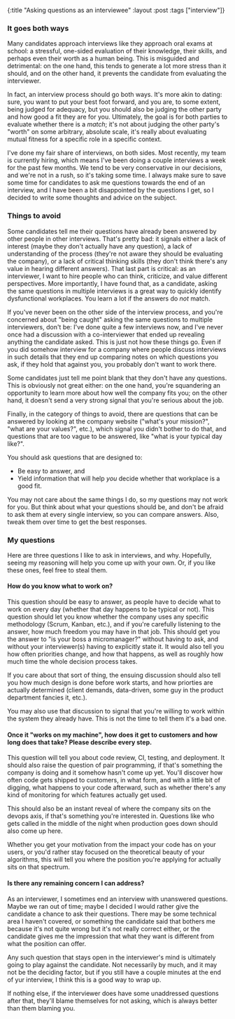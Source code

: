 {:title "Asking questions as an interviewee"
 :layout :post
 :tags ["interview"]}

### It goes both ways

Many candidates approach interviews like they approach oral exams at school: a
stressful, one-sided evaluation of their knowledge, their skills, and perhaps
even their worth as a human being. This is misguided and detrimental: on the
one hand, this tends to generate a lot more stress than it should, and on the
other hand, it prevents the candidate from evaluating the interviewer.

In fact, an interview process should go both ways. It's more akin to dating:
sure, you want to put your best foot forward, and you are, to some extent,
being judged for adequacy, but you should also be judging the other party and
how good a fit they are for you. Ultimately, the goal is for both parties to
evaluate whether there is a _match_; it's not about judging the other party's
"worth" on some arbitrary, absolute scale, it's really about evaluating mutual
fitness for a specific role in a specific context.

I've done my fair share of interviews, on both sides. Most recently, my team is
currently hiring, which means I've been doing a couple interviews a week for
the past few months. We tend to be very conservative in our decisions, and
we're not in a rush, so it's taking some time. I always make sure to save some
time for candidates to ask me questions towards the end of an interview, and I
have been a bit disappointed by the questions I get, so I decided to write some
thoughts and advice on the subject.

### Things to avoid

Some candidates tell me their questions have already been answered by other
people in other interviews. That's pretty bad: it signals either a lack of
interest (maybe they don't actually have any question), a lack of understanding
of the process (they're not aware they should be evaluating the company), or a
lack of critical thinking skills (they don't think there's any value in hearing
different answers). That last part is critical: as an interviewer, I want to
hire people who can think, criticize, and value different perspectives. More
importantly, I have found that, as a candidate, asking the same questions in
multiple interviews is a great way to quickly identify dysfunctional
workplaces. You learn a lot if the answers do _not_ match.

If you've never been on the other side of the interview process, and you're
concerned about "being caught" asking the same questions to multiple
interviewers, don't be: I've done quite a few interviews now, and I've never
once had a discussion with a co-interviewer that ended up revealing anything
the candidate asked. This is just not how these things go. Even if you did
somehow interview for a company where people discuss interviews in such details
that they end up comparing notes on which questions you ask, if they hold that
against you, you probably don't want to work there.

Some candidates just tell me point blank that they don't have any questions.
This is obviously not great either: on the one hand, you're squandering an
opportunity to learn more about how well the company fits you; on the other
hand, it doesn't send a very strong signal that you're serious about the job.

Finally, in the category of things to avoid, there are questions that can be
answered by looking at the company website ("what's your mission?", "what are
your values?", etc.), which signal you didn't bother to do that, and questions
that are too vague to be answered, like "what is your typical day like?".

You should ask questions that are designed to:

- Be easy to answer, and
- Yield information that will help _you_ decide whether that workplace is a
  good fit.

You may not care about the same things I do, so my questions may not work for
you. But think about what your questions should be, and don't be afraid to ask
them at every single interview, so you can compare answers. Also, tweak them
over time to get the best responses.

### My questions

Here are three questions I like to ask in interviews, and why. Hopefully,
seeing my reasoning will help you come up with your own. Or, if you like these
ones, feel free to steal them.

#### How do you know what to work on?

This question should be easy to answer, as people have to decide what to work
on every day (whether that day happens to be typical or not). This question
should let you know whether the company uses any specific methodology (Scrum,
Kanban, etc.), and if you're carefully listening to the answer, how much
freedom you may have in that job. This should get you the answer to "is your
boss a micromanager?" without having to ask, and without your interviewer(s)
having to explicitly state it. It would also tell you how often priorities
change, and how that happens, as well as roughly how much time the whole
decision process takes.

If you care about that sort of thing, the ensuing discussion should also tell
you how much design is done before work starts, and how priorties are actually
determined (client demands, data-driven, some guy in the product department
fancies it, etc.).

You may also use that discussion to signal that you're willing to work within
the system they already have. This is not the time to tell them it's a bad one.

#### Once it "works on my machine", how does it get to customers and how long does that take? Please describe every step.

This question will tell you about code review, CI, testing, and deployment. It
should also raise the question of pair programming, if that's something the
company is doing and it somehow hasn't come up yet. You'll discover how often
code gets shipped to customers, in what form, and with a little bit of digging,
what happens to your code afterward, such as whether there's any kind of
monitoring for which features actually get used.

This should also be an instant reveal of where the company sits on the devops
axis, if that's something you're interested in. Questions like who gets called
in the middle of the night when production goes down should also come up here.

Whether you get your motivation from the impact your code has on your users, or
you'd rather stay focused on the theoretical beauty of your algorithms, this
will tell you where the position you're applying for actually sits on that
spectrum.

#### Is there any remaining concern I can address?

As an interviewer, I sometimes end an interview with unanswered questions.
Maybe we ran out of time; maybe I decided I would rather give the candidate a
chance to ask their questions. There may be some technical area I haven't
covered, or something the candidate said that bothers me because it's not quite
wrong but it's not really correct either, or the candidate gives me the
impression that what they want is different from what the position can offer.

Any such question that stays open in the interviewer's mind is ultimately going
to play against the candidate. Not necessarily by much, and it may not be the
deciding factor, but if you still have a couple minutes at the end of yur
interview, I think this is a good way to wrap up.

If nothing else, if the interviewer does have some unaddressed questions after
that, they'll blame themselves for not asking, which is always better than them
blaming you.
